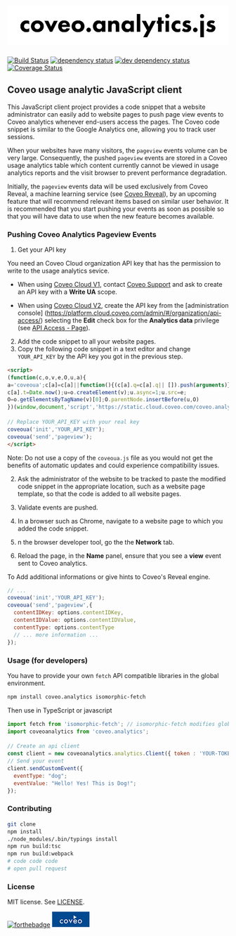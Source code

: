 # ![coveo.analytics](./assets/coveo.analytics.js.png)

[![Build Status](https://travis-ci.org/coveo/coveo.analytics.js.svg?branch=master)](https://travis-ci.org/coveo/coveo.analytics.js)
[![dependency status](https://david-dm.org/coveo/coveo.analytics.js.svg)](https://david-dm.org/coveo/coveo.analytics.js)
[![dev dependency status](https://david-dm.org/coveo/coveo.analytics.js/dev-status.svg)](https://david-dm.org/coveo/coveo.analytics.js#info=devDependencies)
[![Coverage Status](https://coveralls.io/repos/github/coveo/coveo.analytics.js/badge.svg?branch=master)](https://coveralls.io/github/coveo/coveo.analytics.js?branch=master)

## Coveo usage analytic JavaScript client

This JavaScript client project provides a code snippet that a website administrator can easily add to website pages to push page view events to Coveo analytics whenever end-users access the pages. The Coveo code snippet is similar to the Google Analytics one, allowing you to track user sessions.

When your websites have many visitors, the `pageview` events volume can be very large.  Consequently, the pushed `pageview` events are stored in a Coveo usage analytics table which content currently cannot be viewed in usage analytics reports and the visit browser to prevent performance degradation.

Initially, the `pageview` events data will be used exclusively from Coveo Reveal, a machine learning service (see [Coveo Reveal](http://www.coveo.com/go?dest=cloudhelp&lcid=9&context=177)), by an upcoming feature that will recommend relevant items based on similar user behavior. It is recommended that you start pushing your events as soon as possible so that you will have data to use when the new feature becomes available.

### Pushing Coveo Analytics Pageview Events

1. Get your API key

  You need an Coveo Cloud organization API key that has the permission to write to the usage analytics sevice.
  * When using [Coveo Cloud V1](https://cloud.coveo.com/), contact [Coveo Support](https://coveocommunity.force.com/) and ask to create an API key with a **Write UA** scope.

  * When using [Coveo Cloud V2](https://platform.cloud.coveo.com/), create the API key from the [administration console] (https://platform.cloud.coveo.com/admin/#/organization/api-access/) selecting the **Edit** check box for the **Analytics data** privilege (see [API Access - Page](http://www.coveo.com/go?dest=ccv2ac&context=27)).

2. Add the code snippet to all your website pages.
  1. Copy the following code snippet in a text editor and change `YOUR_API_KEY` by the API key you got in the previous step.

```html
<script>
(function(c,o,v,e,O,u,a){
a='coveoua';c[a]=c[a]||function(){(c[a].q=c[a].q|| []).push(arguments)};
c[a].t=Date.now();u=o.createElement(v);u.async=1;u.src=e;
O=o.getElementsByTagName(v)[0];O.parentNode.insertBefore(u,O)
})(window,document,'script','https://static.cloud.coveo.com/coveo.analytics.js/coveoua.js')

// Replace YOUR_API_KEY with your real key
coveoua('init','YOUR_API_KEY');
coveoua('send','pageview');
</script>
```

Note: Do not use a copy of the `coveoua.js` file as you would not get the benefits of automatic updates and could experience compatibility issues.

  2. Ask the administrator of the website to be tracked to paste the modified code snippet in the appropriate location, such as a website page template, so that the code is added to all website pages.

3. Validate events are pushed.
  1. In a browser such as Chrome, navigate to a website page to which you added the code snippet.
  2. n the browser developer tool, go the the **Network** tab.
  3. Reload the page, in the **Name** panel, ensure that you see a **view** event sent to Coveo analytics.

To Add additional informations or give hints to Coveo's Reveal engine.

```js
// ...
coveoua('init','YOUR_API_KEY');
coveoua('send','pageview',{
  contentIDKey: options.contentIDKey,
  contentIDValue: options.contentIDValue,
  contentType: options.contentType
  // ... more information ...
});
```

### Usage (for developers)

You have to provide your own `fetch` API compatible libraries in the global environment.

```bash
npm install coveo.analytics isomorphic-fetch
```

Then use in TypeScript or javascript

```js
import fetch from 'isomorphic-fetch'; // isomorphic-fetch modifies global environment
import coveoanalytics from 'coveo.analytics';

// Create an api client
const client = new coveoanalytics.analytics.Client({ token : 'YOUR-TOKEN'})
// Send your event
client.sendCustomEvent({
  eventType: "dog";
  eventValue: "Hello! Yes! This is Dog!";
});
```

### Contributing

```bash
git clone
npm install
./node_modules/.bin/typings install
npm run build:tsc
npm run build:webpack
# code code code
# open pull request
```

### License

MIT license. See [LICENSE](LICENSE).

[![forthebadge](http://forthebadge.com/images/badges/built-with-love.svg)](http://forthebadge.com)
[![coveo](./assets/by-coveo.png)](http://www.coveo.com)
